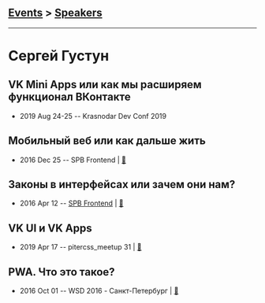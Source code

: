 ## [Events](../README.md) > [Speakers](../speakers.md)
---

# Сергей Густун

## VK Mini Apps или как мы расширяем функционал ВКонтакте
- 2019 Aug 24-25 -- Krasnodar Dev Conf 2019    
## Мобильный веб или как дальше жить
- 2016 Dec 25 -- SPB Frontend  | [:notebook:](https://vk.com/doc2330518_440227956?hash=67f963adbe0ae5eec3&dl=27f8b222f53919547c)  
## Законы в интерфейсах или зачем они нам?
- 2016 Apr 12 -- [SPB Frontend](https://www.youtube.com/watch?time_continue=2&v=S8BtGy6_onA)  | [:notebook:](https://vk.com/doc2330518_437448146)  
## VK UI и VK Apps
- 2019 Apr 17 -- pitercss_meetup 31  | [:notebook:](https://pitercss.ru/31/pres/vk-ui.pdf)  
## PWA. Что это такое?
- 2016 Oct 01 -- WSD 2016 - Санкт-Петербург  | [:notebook:](https://wsd.events/2016/10/01/pres/what-is-pwa.pdf)  
